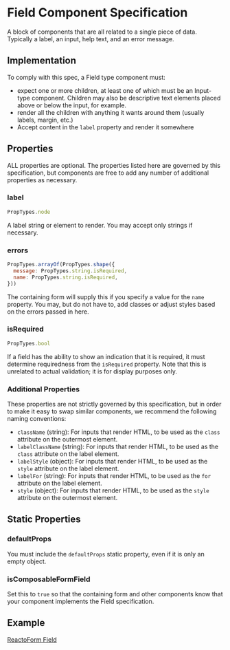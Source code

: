 # Field Component Specification

A block of components that are all related to a single piece of data. Typically a label, an input, help text, and an error message.

## Implementation

To comply with this spec, a Field type component must:

- expect one or more children, at least one of which must be an Input-type component. Children may also be descriptive text elements placed above or below the input, for example.
- render all the children with anything it wants around them (usually labels, margin, etc.)
- Accept content in the `label` property and render it somewhere

## Properties

ALL properties are optional. The properties listed here are governed by this specification, but components are free to add any number of additional properties as necessary.

### label

```js
PropTypes.node
```

A label string or element to render. You may accept only strings if necessary.

### errors

```js
PropTypes.arrayOf(PropTypes.shape({
  message: PropTypes.string.isRequired,
  name: PropTypes.string.isRequired,
}))
```

The containing form will supply this if you specify a value for the `name` property. You may, but do not have to, add classes or adjust styles based on the errors passed in here.

### isRequired

```js
PropTypes.bool
```

If a field has the ability to show an indication that it is required, it must determine requiredness from the `isRequired` property. Note that this is unrelated to actual validation; it is for display purposes only.

### Additional Properties

These properties are not strictly governed by this specification, but in order to make it easy to swap similar components, we recommend the following naming conventions:

- `className` (string): For inputs that render HTML, to be used as the `class` attribute on the outermost element.
- `labelClassName` (string): For inputs that render HTML, to be used as the `class` attribute on the label element.
- `labelStyle` (object): For inputs that render HTML, to be used as the `style` attribute on the label element.
- `labelFor` (string): For inputs that render HTML, to be used as the `for` attribute on the label element.
- `style` (object): For inputs that render HTML, to be used as the `style` attribute on the outermost element.

## Static Properties

### defaultProps

You must include the `defaultProps` static property, even if it is only an empty object.

### isComposableFormField

Set this to `true` so that the containing form and other components know that your component implements the Field specification.

## Example

[ReactoForm Field](https://github.com/DairyStateDesigns/reacto-form/blob/master/lib/components/Field.jsx)
